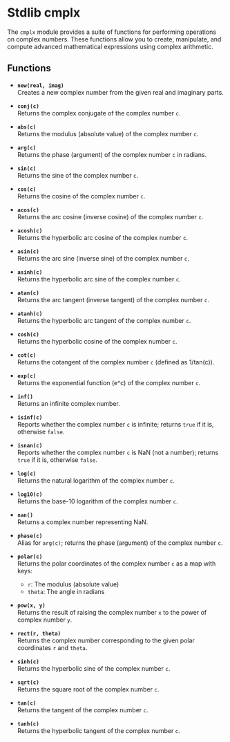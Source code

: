 # Stdlib cmplx

The `cmplx` module provides a suite of functions for performing operations on complex numbers. These functions allow you to create, manipulate, and compute advanced mathematical expressions using complex arithmetic.

## Functions

- **`new(real, imag)`**  
  Creates a new complex number from the given real and imaginary parts.

- **`conj(c)`**  
  Returns the complex conjugate of the complex number `c`.

- **`abs(c)`**  
  Returns the modulus (absolute value) of the complex number `c`.

- **`arg(c)`**  
  Returns the phase (argument) of the complex number `c` in radians.

- **`sin(c)`**  
  Returns the sine of the complex number `c`.

- **`cos(c)`**  
  Returns the cosine of the complex number `c`.

- **`acos(c)`**  
  Returns the arc cosine (inverse cosine) of the complex number `c`.

- **`acosh(c)`**  
  Returns the hyperbolic arc cosine of the complex number `c`.

- **`asin(c)`**  
  Returns the arc sine (inverse sine) of the complex number `c`.

- **`asinh(c)`**  
  Returns the hyperbolic arc sine of the complex number `c`.

- **`atan(c)`**  
  Returns the arc tangent (inverse tangent) of the complex number `c`.

- **`atanh(c)`**  
  Returns the hyperbolic arc tangent of the complex number `c`.

- **`cosh(c)`**  
  Returns the hyperbolic cosine of the complex number `c`.

- **`cot(c)`**  
  Returns the cotangent of the complex number `c` (defined as 1/tan(c)).

- **`exp(c)`**  
  Returns the exponential function (e^c) of the complex number `c`.

- **`inf()`**  
  Returns an infinite complex number.

- **`isinf(c)`**  
  Reports whether the complex number `c` is infinite; returns `true` if it is, otherwise `false`.

- **`isnan(c)`**  
  Reports whether the complex number `c` is NaN (not a number); returns `true` if it is, otherwise `false`.

- **`log(c)`**  
  Returns the natural logarithm of the complex number `c`.

- **`log10(c)`**  
  Returns the base-10 logarithm of the complex number `c`.

- **`nan()`**  
  Returns a complex number representing NaN.

- **`phase(c)`**  
  Alias for `arg(c)`; returns the phase (argument) of the complex number `c`.

- **`polar(c)`**  
  Returns the polar coordinates of the complex number `c` as a map with keys:  
  - `r`: The modulus (absolute value)  
  - `theta`: The angle in radians

- **`pow(x, y)`**  
  Returns the result of raising the complex number `x` to the power of complex number `y`.

- **`rect(r, theta)`**  
  Returns the complex number corresponding to the given polar coordinates `r` and `theta`.

- **`sinh(c)`**  
  Returns the hyperbolic sine of the complex number `c`.

- **`sqrt(c)`**  
  Returns the square root of the complex number `c`.

- **`tan(c)`**  
  Returns the tangent of the complex number `c`.

- **`tanh(c)`**  
  Returns the hyperbolic tangent of the complex number `c`.